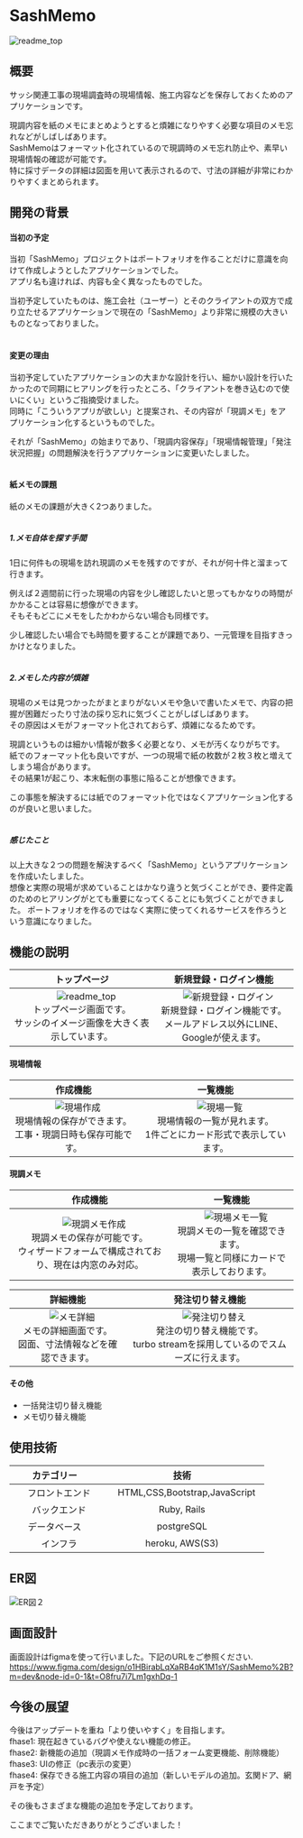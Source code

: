 # SashMemo
![readme_top](https://github.com/sousukeusui/sash-memo/assets/75169104/f7abf4d9-cb2e-456e-b27b-68b3b5418bc4)

## 概要
サッシ関連工事の現場調査時の現場情報、施工内容などを保存しておくためのアプリケーションです。<br>

現調内容を紙のメモにまとめようとすると煩雑になりやすく必要な項目のメモ忘れなどがしばしばあります。<br>
SashMemoはフォーマット化されているので現調時のメモ忘れ防止や、素早い現場情報の確認が可能です。<br>
特に採寸データの詳細は図面を用いて表示されるので、寸法の詳細が非常にわかりやすくまとめられます。

## 開発の背景
#### 当初の予定<br>
当初「SashMemo」プロジェクトはポートフォリオを作ることだけに意識を向けて作成しようとしたアプリケーションでした。<br>
アプリ名も違ければ、内容も全く異なったものでした。<br>

当初予定していたものは、施工会社（ユーザー）とそのクライアントの双方で成り立たせるアプリケーションで現在の「SashMemo」より非常に規模の大きいものとなっておりました。<br>
<br>
#### 変更の理由
当初予定していたアプリケーションの大まかな設計を行い、細かい設計を行いたかったので同期にヒアリングを行ったところ、「クライアントを巻き込むので使いにくい」というご指摘受けました。<br>
同時に「こういうアプリが欲しい」と提案され、その内容が「現調メモ」をアプリケーション化するというものでした。<br>

それが「SashMemo」の始まりであり、「現調内容保存」「現場情報管理」「発注状況把握」の問題解決を行うアプリケーションに変更いたしました。<br>
<br>
#### 紙メモの課題
紙のメモの課題が大きく2つありました。<br>
<br>
#####  1.メモ自体を探す手間<br>
1日に何件もの現場を訪れ現調のメモを残すのですが、それが何十件と溜まって行きます。<br>

例えば２週間前に行った現場の内容を少し確認したいと思ってもかなりの時間がかかることは容易に想像ができます。<br>
そもそもどこにメモをしたかわからない場合も同様です。<br>

少し確認したい場合でも時間を要することが課題であり、一元管理を目指すきっかけとなりました。<br>
<br>
#####  2.メモした内容が煩雑<br>
現場のメモは見つかったがまとまりがないメモや急いで書いたメモで、内容の把握が困難だったり寸法の採り忘れに気づくことがしばしばあります。<br>
その原因はメモがフォーマット化されておらず、煩雑になるためです。<br>

現調というものは細かい情報が数多く必要となり、メモが汚くなりがちです。<br>
紙でのフォーマット化も良いですが、一つの現場で紙の枚数が２枚３枚と増えてしまう場合があります。<br>
その結果1が起こり、本末転倒の事態に陥ることが想像できます。<br>

この事態を解決するには紙でのフォーマット化ではなくアプリケーション化するのが良いと思いました。<br>
<br>
##### 感じたこと
以上大きな２つの問題を解決するべく「SashMemo」というアプリケーションを作成いたしました。<br>
想像と実際の現場が求めていることはかなり違うと気づくことができ、要件定義のためのヒアリングがとても重要になってくることにも気づくことができました。
ポートフォリオを作るのではなく実際に使ってくれるサービスを作ろうという意識になりました。<br>

##  機能の説明
| トップページ | 新規登録・ログイン機能 |
|:----:|:----:|
|　![readme_top](https://github.com/sousukeusui/sash-memo/assets/75169104/9461c0ec-2b06-40b6-b5f4-87b42bc19a83)<br>トップページ画面です。<br>サッシのイメージ画像を大きく表示しています。|　![新規登録・ログイン](https://github.com/sousukeusui/sash-memo/assets/75169104/9d6ca542-d589-4f4b-8bd0-96ccc21ed661)<br>新規登録・ログイン機能です。<br>メールアドレス以外にLINE、Googleが使えます。|

####  現場情報
| 作成機能 | 一覧機能 |
|:----:|:----:|
|　![現場作成](https://github.com/sousukeusui/sash-memo/assets/75169104/96b5c392-bf87-4b38-820b-f1ee825ee50b)<br>現場情報の保存ができます。<br>工事・現調日時も保存可能です。|　![現場一覧](https://github.com/sousukeusui/sash-memo/assets/75169104/06b85b4a-afec-4e70-8dd9-37bc816c726f)<br>現場情報の一覧が見れます。<br>1件ごとにカード形式で表示しています。|

####  現調メモ
| 作成機能 | 一覧機能 |
|:----:|:----:|
|　![現調メモ作成](https://github.com/sousukeusui/sash-memo/assets/75169104/57dfdf13-8d2a-4e30-8d0b-51da5f425196)<br>現調メモの保存が可能です。<br>ウィザードフォームで構成されており、現在は内窓のみ対応。|　![現場メモ一覧](https://github.com/sousukeusui/sash-memo/assets/75169104/af27e66a-59fe-4a54-9ded-4045342fd7cc)<br>現調メモの一覧を確認できます。<br>現場一覧と同様にカードで表示しております。|

| 詳細機能 | 発注切り替え機能 |
|:----:|:----:|
|　![メモ詳細](https://github.com/sousukeusui/sash-memo/assets/75169104/1678436e-3570-4315-af93-e3317bd0d30a)<br>メモの詳細画面です。<br>図面、寸法情報などを確認できます。|　![発注切り替え](https://github.com/sousukeusui/sash-memo/assets/75169104/4ed41c3b-d640-4105-b81b-b5910720e505)<br>発注の切り替え機能です。<br>turbo streamを採用しているのでスムーズに行えます。|

####  その他
- 一括発注切り替え機能
- メモ切り替え機能

##  使用技術
| カテゴリー | 技術　|
|:---:|:---:|
|　フロントエンド　|　HTML,CSS,Bootstrap,JavaScript　|
|　バックエンド　| Ruby, Rails |
| データベース | postgreSQL |
|　インフラ　| heroku, AWS(S3) |

##  ER図
![ER図２](https://github.com/sousukeusui/sash-memo/assets/75169104/6ca50f76-fb29-4e0f-a5cc-430f94cf1178)

##  画面設計
画面設計はfigmaを使って行いました。下記のURLをご参照ください.<br>
https://www.figma.com/design/o1HBirabLqXaRB4qK1M1sY/SashMemo%2B?m=dev&node-id=0-1&t=O8fru7i7Lm1gxhDq-1<br>

## 今後の展望
今後はアップデートを重ね「より使いやすく」を目指します。<br>
fhase1: 現在起きているバグや使えない機能の修正。<br>
fhase2: 新機能の追加（現調メモ作成時の一括フォーム変更機能、削除機能）<br>
fhase3: UIの修正（pc表示の変更）<br>
fhase4: 保存できる施工内容の項目の追加（新しいモデルの追加。玄関ドア、網戸を予定）<br>

その後もさまざまな機能の追加を予定しております。<br>

ここまでご覧いただきありがとうございました！
